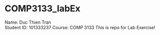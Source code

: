 # COMP3133_labEx
Name: Duc Thien Tran <br>   Student ID: 101333237     Course: COMP 3133    This is repo for Lab Exercise!

